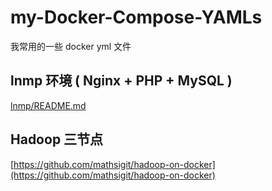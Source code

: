 # my-Docker-Compose-YAMLs
我常用的一些 docker yml 文件

## lnmp 环境 ( Nginx + PHP + MySQL )
[lnmp/README.md](lnmp/README.md)

## Hadoop 三节点
[https://github.com/mathsigit/hadoop-on-docker](https://github.com/mathsigit/hadoop-on-docker)